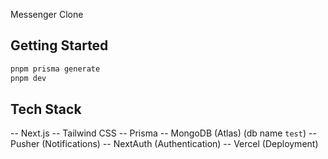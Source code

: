 Messenger Clone

## Getting Started

```bash
pnpm prisma generate
pnpm dev
```

## Tech Stack

-- Next.js
-- Tailwind CSS
-- Prisma
-- MongoDB (Atlas) (db name `test`)
-- Pusher (Notifications)
-- NextAuth (Authentication)
-- Vercel (Deployment)
